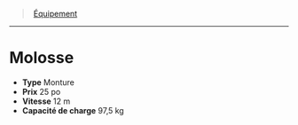 ﻿---
!Equipment
Type: Monture
Price: 25 po
WeightCapacity: 97,5 kg
Speed: 12 m
Id: equipment_hd.md#molosse
ParentLink: equipment_hd.md#Équipement
Name: Molosse
ParentName: Équipement
NameLevel: 1
Attributes: {}
---
> [Équipement](hd_equipment.md)

---

# Molosse

- **Type** Monture
- **Prix** 25 po
- **Vitesse** 12 m
- **Capacité de charge** 97,5 kg

